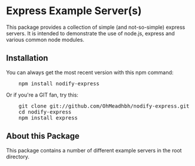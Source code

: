 # Express Example Server(s)

This package provides a collection of simple (and not-so-simple) express servers. It is intended
to demonstrate the use of node.js, express and various common node modules.

## Installation

You can always get the most recent version with this npm command:

<pre>    npm install nodify-express</pre>

Or if you're a GIT fan, try this:

<pre>    git clone git://github.com/OhMeadhbh/nodify-express.git
    cd nodify-express
    npm install express</pre>
    
## About this Package

This package contains a number of different example servers in the root directory.
